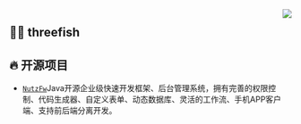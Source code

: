 <img align="right" src="https://github-readme-stats.vercel.app/api?username=threefish&theme=tokyonight&show_icons=true&hide_title=true" />

## 👨‍🚒 threefish

## 🔥 开源项目

 - [`NutzFw`](https://github.com/threefish/NutzFw)Java开源企业级快速开发框架、后台管理系统，拥有完善的权限控制、代码生成器、自定义表单、动态数据库、灵活的工作流、手机APP客户端、支持前后端分离开发。
